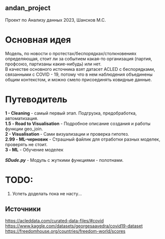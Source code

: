 ## andan_project
Проект по Анализу данных 2023, Шансков М.С.

# Основная идея
Модель, по новости о протестах/беспорядках/столкновениях определяющая, стоит ли за событием какая-то организация (партия, профсоюз, партизаны какие-нибудь) или нет.<br>
В качестве основного источника взят датасет ACLED с беспорядками, связанными с COVID - 19, потому что в нем наблюдения объединены общим контекстом, и можно смело присоединять ковидные данные.

# Путеводитель
<b>1 - Cleaning</b> - самый первый этап. Подгрузка, предобработка, автоматизация. <br>
<b>1.5 - Road to Visualisation</b> - Подробное описание создания и работы функции geo_join. <br>
<b>2 - Visualisation </b> - Сами визуализации и проверка гипотез. <br>
<b>2.99 - ML-черновик</b> - Страшный файлик для отработки разных моделек, проверять не стоит.<br>
<b>3 - ML</b> - Обучение моделек<br>
<br>
<b><i>SDude.py</i></b> - Модуль с жуткими функциями - полотнами.

# TODO:
1. Успеть доделать пока не насту...

## Источники
https://acleddata.com/curated-data-files/#covid <br>
https://www.kaggle.com/datasets/georgesaavedra/covid19-dataset<br>
https://freedomhouse.org/countries/freedom-world/scores
